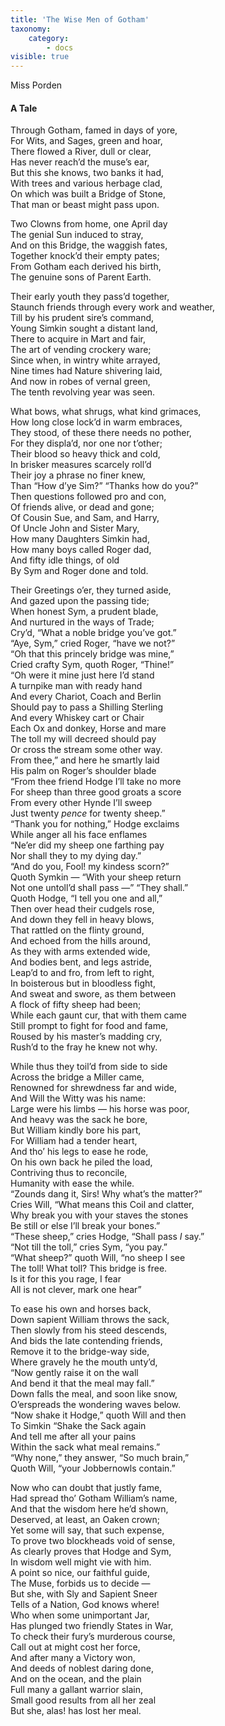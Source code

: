 ```yaml
---
title: 'The Wise Men of Gotham'
taxonomy:
    category:
        - docs
visible: true
---
```


<div class="author">Miss Porden</div>

#### A Tale  
  
Through Gotham, famed in days of yore,  
For Wits, and Sages, green and hoar,  
There flowed a River, dull or clear,  
Has never reach’d the muse’s ear,  
But this she knows, two banks it had,  
With trees and various herbage clad,  
On which was built a Bridge of Stone,  
That man or beast might pass upon.  
  
Two Clowns from home, one April day  
The genial Sun induced to stray,  
And on this Bridge, the waggish fates,  
Together knock’d their empty pates;  
From Gotham each derived his birth,  
The genuine sons of Parent Earth.  
  
Their early youth they pass’d together,  
Staunch friends through every work and weather,  
Till by his prudent sire’s command,  
Young Simkin sought a distant land,  
There to acquire in Mart and fair,  
The art of vending crockery ware;  
Since when, in wintry white arrayed,  
Nine times had Nature shivering laid,  
And now in robes of vernal green,  
The tenth revolving year was seen.  
  
What bows, what shrugs, what kind grimaces,  
How long close lock’d in warm embraces,  
They stood, of these there needs no pother,  
For they displa’d, nor one nor t’other;  
Their blood so heavy thick and cold,  
In brisker measures scarcely roll’d  
Their joy a phrase no finer knew,  
Than “How d’ye Sim?” “Thanks how do you?”  
Then questions followed pro and con,  
Of friends alive, or dead and gone;  
Of Cousin Sue, and Sam, and Harry,  
Of Uncle John and Sister Mary,  
How many Daughters Simkin had,  
How many boys called Roger dad,  
And fifty idle things, of old  
By Sym and Roger done and told.  
  
Their Greetings o’er, they turned aside,  
And gazed upon the passing tide;  
When honest Sym, a prudent blade,  
And nurtured in the ways of Trade;  
Cry’d, “What a noble bridge you’ve got.”  
“Aye, Sym,” cried Roger, “have we not?”  
“Oh that this princely bridge was mine,”  
Cried crafty Sym, quoth Roger, “Thine!”  
“Oh were it mine just here I’d stand  
A turnpike man with ready hand  
And every Chariot, Coach and Berlin  
Should pay to pass a Shilling Sterling  
And every Whiskey cart or Chair  
Each Ox and donkey, Horse and mare  
The toll my will decreed should pay  
Or cross the stream some other way.  
From thee,” and here he smartly laid  
His palm on Roger’s shoulder blade  
“From thee friend Hodge I’ll take no more  
For sheep than three good groats a score  
From every other Hynde I’ll sweep  
Just twenty *pence* for twenty sheep.”  
“Thank you for nothing,” Hodge exclaims  
While anger all his face enflames  
“Ne’er did my sheep one farthing pay  
Nor shall they to my dying day.”  
“And do you, Fool! my kindess scorn?”  
Quoth Symkin — “With your sheep return  
Not one untoll’d shall pass —” “They shall.”  
Quoth Hodge, “I tell you one and all,”  
Then over head their cudgels rose,  
And down they fell in heavy blows,  
That rattled on the flinty ground,  
And echoed from the hills around,  
As they with arms extended wide,  
And bodies bent, and legs astride,  
Leap’d to and fro, from left to right,  
In boisterous but in bloodless fight,  
And sweat and swore, as them between  
A flock of fifty sheep had been;  
While each gaunt cur, that with them came  
Still prompt to fight for food and fame,  
Roused by his master’s madding cry,  
Rush’d to the fray he knew not why.  
  
While thus they toil’d from side to side  
Across the bridge a Miller came,  
Renowned for shrewdness far and wide,  
And Will the Witty was his name:  
Large were his limbs — his horse was poor,  
And heavy was the sack he bore,  
But William kindly bore his part,  
For William had a tender heart,  
And tho’ his legs to ease he rode,  
On his own back he piled the load,  
Contriving thus to reconcile,  
Humanity with ease the while.  
“Zounds dang it, Sirs! Why what’s the matter?”  
Cries Will, “What means this Coil and clatter,  
Why break you with your staves the stones  
Be still or else I’ll break your bones.”  
“These sheep,” cries Hodge, “Shall pass *I* say.”  
“Not till the toll,” cries Sym, “you pay.”  
“What sheep?” quoth Will, “no sheep I see  
The toll! What toll? This bridge is free.  
Is it for this you rage, I fear  
All is not clever, mark one hear”  
  
To ease his own and horses back,  
Down sapient William throws the sack,  
Then slowly from his steed descends,  
And bids the late contending friends,  
Remove it to the bridge-way side,  
Where gravely he the mouth unty’d,  
“Now gently raise it on the wall  
And bend it that the meal may fall.”  
Down falls the meal, and soon like snow,  
O’erspreads the wondering waves below.  
“Now shake it Hodge,” quoth Will and then  
To Simkin “Shake the Sack again  
And tell me after all your pains  
Within the sack what meal remains.”  
“Why none,” they answer, “So much brain,”  
Quoth Will, “your Jobbernowls contain.”  
  
Now who can doubt that justly fame,  
Had spread tho’ Gotham William’s name,  
And that the wisdom here he’d shown,  
Deserved, at least, an Oaken crown;  
Yet some will say, that such expense,  
To prove two blockheads void of sense,  
As clearly proves that Hodge and Sym,  
In wisdom well might vie with him.  
A point so nice, our faithful guide,  
The Muse, forbids us to decide —  
But she, with Sly and Sapient Sneer  
Tells of a Nation, God knows where!  
Who when some unimportant Jar,  
Has plunged two friendly States in War,  
To check their fury’s murderous course,  
Call out at might cost her force,  
And after many a Victory won,  
And deeds of noblest daring done,  
And on the ocean, and the plain  
Full many a gallant warrior slain,  
Small good results from all her zeal  
But she, alas! has lost her meal.
